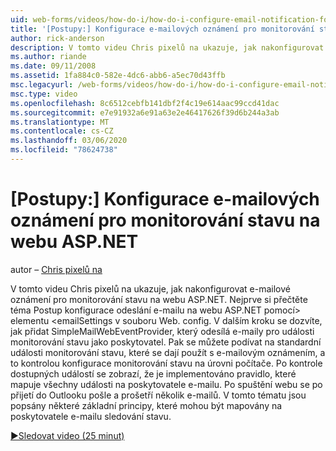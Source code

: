 ```yaml
---
uid: web-forms/videos/how-do-i/how-do-i-configure-email-notification-for-health-monitoring-on-an-aspnet-web-site
title: '[Postupy:] Konfigurace e-mailových oznámení pro monitorování stavu na webu ASP.NET | Microsoft Docs'
author: rick-anderson
description: V tomto videu Chris pixelů na ukazuje, jak nakonfigurovat e-mailové oznámení pro monitorování stavu na webu ASP.NET. Nejprve si přečtěte téma Postup konfigurace odeslání e...
ms.author: riande
ms.date: 09/11/2008
ms.assetid: 1fa884c0-582e-4dc6-abb6-a5ec70d43ffb
msc.legacyurl: /web-forms/videos/how-do-i/how-do-i-configure-email-notification-for-health-monitoring-on-an-aspnet-web-site
msc.type: video
ms.openlocfilehash: 8c6512cebfb141dbf2f4c19e614aac99ccd41dac
ms.sourcegitcommit: e7e91932a6e91a63e2e46417626f39d6b244a3ab
ms.translationtype: MT
ms.contentlocale: cs-CZ
ms.lasthandoff: 03/06/2020
ms.locfileid: "78624738"
---
```

# <a name="how-do-i-configure-email-notification-for-health-monitoring-on-an-aspnet-web-site"></a>[Postupy:] Konfigurace e-mailových oznámení pro monitorování stavu na webu ASP.NET

autor – [Chris pixelů na](https://twitter.com/chrispels)

V tomto videu Chris pixelů na ukazuje, jak nakonfigurovat e-mailové oznámení pro monitorování stavu na webu ASP.NET. Nejprve si přečtěte téma Postup konfigurace odeslání e-mailu na webu ASP.NET pomocí&gt; elementu &lt;emailSettings v souboru Web. config. V dalším kroku se dozvíte, jak přidat SimpleMailWebEventProvider, který odesílá e-maily pro události monitorování stavu jako poskytovatel. Pak se můžete podívat na standardní události monitorování stavu, které se dají použít s e-mailovým oznámením, a to kontrolou konfigurace monitorování stavu na úrovni počítače. Po kontrole dostupných událostí se zobrazí, že je implementováno pravidlo, které mapuje všechny události na poskytovatele e-mailu. Po spuštění webu se po přijetí do Outlooku pošle a prošetří několik e-mailů. V tomto tématu jsou popsány některé základní principy, které mohou být mapovány na poskytovatele e-mailu sledování stavu.

[&#9654;Sledovat video (25 minut)](https://channel9.msdn.com/Blogs/ASP-NET-Site-Videos/how-do-i-configure-email-notification-for-health-monitoring-on-an-aspnet-web-site)
